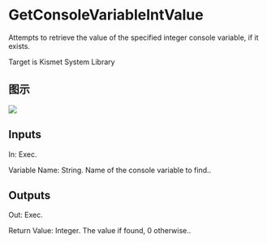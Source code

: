 # GetConsoleVariableIntValue

Attempts to retrieve the value of the specified integer console variable, if it exists.

Target is Kismet System Library

## 图示

![]($-20221218-18424357.png)

## Inputs

In: Exec.

Variable Name: String. Name of the console variable to find..  

## Outputs

Out: Exec.

Return Value: Integer. The value if found, 0 otherwise..

